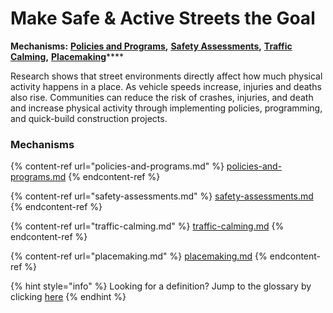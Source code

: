 # Make Safe & Active Streets the Goal

**Mechanisms:** [**Policies and Programs**](./#policies-and-programs)**,** [**Safety Assessments**](safety-assessments.md)**,** [**Traffic Calming**](traffic-calming.md)**,** [**Placemaking**](placemaking.md)****

Research shows that street environments directly affect how much physical activity happens in a place. As vehicle speeds increase, injuries and deaths also rise. Communities can reduce the risk of crashes, injuries, and death and increase physical activity through implementing policies, programming, and quick-build construction projects.

### **Mechanisms**

{% content-ref url="policies-and-programs.md" %}
[policies-and-programs.md](policies-and-programs.md)
{% endcontent-ref %}

{% content-ref url="safety-assessments.md" %}
[safety-assessments.md](safety-assessments.md)
{% endcontent-ref %}

{% content-ref url="traffic-calming.md" %}
[traffic-calming.md](traffic-calming.md)
{% endcontent-ref %}

{% content-ref url="placemaking.md" %}
[placemaking.md](placemaking.md)
{% endcontent-ref %}

{% hint style="info" %}
Looking for a definition? Jump to the glossary by clicking [here](../../glossary-1/glossary.md)
{% endhint %}

